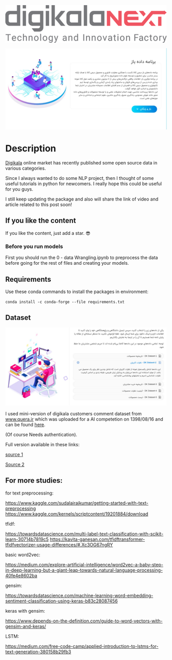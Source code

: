 
![DigikalaNext](./pic/4.png)

![DigikalaNext Open datasets Home page](./pic/1.jpg)

# Description

[Digikala](https://www.digikala.com/) online market has recently published some open source data in various categories.

Since I always wanted to do some NLP project, then I thought of some useful tutorials in python for newcomers.
I really hope this could be useful for you guys.

I still keep updating the package and also will share the link of video and article related to this post soon!

## If you like the content
If you like the content, just add a star. :sunglasses:

### Before you run models

First you should run the 0 - data Wrangling.ipynb to preprocess the data before going for the rest of files and creating your models.

## Requirements

Use these conda commands to install the packages in environment:

`conda install -c conda-forge --file requirements.txt`

## Dataset

![DigikalaNext Open datasets Home page](./pic/2.jpg)

I used mini-version of digikala customers comment dataset from www.quera.ir 
which was uploaded for a AI competetion on 1398/08/16 and can be found [here](https://quera.ir/course/assignments/10668/problems).

(Of course Needs authentication).

Full version available in these links: 

[source 1](https://www.digikala.com/opendata/#section-4)

[Source 2](https://www.digikala.com/static/files/46688ac5.xlsx)


## For more studies:

for text preprocessing:

https://www.kaggle.com/sudalairajkumar/getting-started-with-text-preprocessing
https://www.kaggle.com/kernels/scriptcontent/19201884/download

tfidf:

https://towardsdatascience.com/multi-label-text-classification-with-scikit-learn-30714b7819c5
https://kavita-ganesan.com/tfidftransformer-tfidfvectorizer-usage-differences/#.Xc3OG67ngRY

basic word2vec:

https://medium.com/explore-artificial-intelligence/word2vec-a-baby-step-in-deep-learning-but-a-giant-leap-towards-natural-language-processing-40fe4e8602ba

gensim:

https://towardsdatascience.com/machine-learning-word-embedding-sentiment-classification-using-keras-b83c28087456

keras with gensim:

https://www.depends-on-the-definition.com/guide-to-word-vectors-with-gensim-and-keras/

LSTM:

https://medium.com/free-code-camp/applied-introduction-to-lstms-for-text-generation-380158b29fb3




